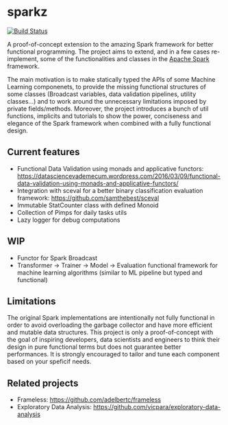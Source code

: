 # sparkz
[![Build Status](https://travis-ci.org/gm-spacagna/sparkz.svg?branch=master)](https://travis-ci.org/gm-spacagna/sparkz)

A proof-of-concept extension to the amazing Spark framework for better functional programming.
The project aims to extend, and in a few cases re-implement, some of the functionalities and classes in the [Apache Spark](spark.apache.org) framework.

The main motivation is to make statically typed the APIs of some Machine Learning componenets, to provide the missing functional structures of some classes (Broadcast variables, data validation pipelines, utility classes...) and to work around the unnecessary limitations imposed by private fields/methods.
Moreover, the project introduces a bunch of util functions, implicits and tutorials to show the power, conciseness and elegance of the Spark framework when combined with a fully functional design.

## Current features

* Functional Data Validation using monads and applicative functors: https://datasciencevademecum.wordpress.com/2016/03/09/functional-data-validation-using-monads-and-applicative-functors/
* Integration with sceval for a better binary classification evaluation framework: https://github.com/samthebest/sceval
* Immutable StatCounter class with defined Monoid
* Collection of Pimps for daily tasks utils
* Lazy logger for debug computations

## WIP
* Functor for Spark Broadcast
* Transformer -> Trainer -> Model -> Evaluation functional framework for machine learning algorithms (similar to ML pipeline but typed and functional)
 
## Limitations
The original Spark implementations are intentionally not fully functional in order to avoid overloading the garbage collector and have more efficient and mutable data structures. This project is only a proof-of-concept with the goal of inspiring developers, data scientists and engineers to think their design in pure functional terms but does not guarantee better performances. It is strongly encouraged to tailor and tune each component based on your speficif needs.

## Related projects
* Frameless: https://github.com/adelbertc/frameless
* Exploratory Data Analysis: https://github.com/vicpara/exploratory-data-analysis
